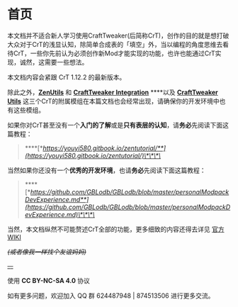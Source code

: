 # 首页

本文档并不适合新人学习使用CraftTweaker\(后简称CrT\)，创作的目的就是想打破大众对于CrT的浅显认知，除简单合成表的「填空」外，当以编程的角度思维去看待CrT，一些你先前认为必须创作新Mod才能实现的功能，也许也能通过CrT实现，诚然，这需要一些想法。

本文档内容会紧跟 CrT 1.12.2 的最新版本。

除此之外，[**ZenUtils**](https://www.curseforge.com/minecraft/mc-mods/zenutil) 和 [**CraftTweaker Integration**](https://www.curseforge.com/minecraft/mc-mods/crafttweaker-integration) ****以及 [**CraftTweaker Utils**](https://www.curseforge.com/minecraft/mc-mods/crafttweaker-utils) 这三个CrT的附属模组在本篇文档也会经常出现，请确保你的开发环境中也有这些模组。



如果你对CrT甚至没有一个**入门的了解**或是**只有表层的认知**，请**务必**先阅读下面这篇教程：

> \*\*\*\*[**https://youyi580.gitbook.io/zentutorial/**](https://youyi580.gitbook.io/zentutorial/)\*\*\*\*

当然如果你还没有一个**优秀的开发环境**，也请**务必**先阅读下面这篇教程：

> \*\*\*\*[**https://github.com/GBLodb/GBLodb/blob/master/personalModpackDevExperience.md**](https://github.com/GBLodb/GBLodb/blob/master/personalModpackDevExperience.md)\*\*\*\*

当然，本文档纵然不可能赘述CrT全部的功能，更多细致的内容还得去详见 [官方WIK](https://docs.blamejared.com/1.12/en/)[I](https://docs.blamejared.com/1.12/en/)

 ~~_\(或者像我一样找个友谊妈妈\)_~~

~~\_\_~~

使用 **CC BY-NC-SA 4.0** 协议

如有更多问题，欢迎加入 QQ 群 624487948 \| 874513506 进行更多交流。

